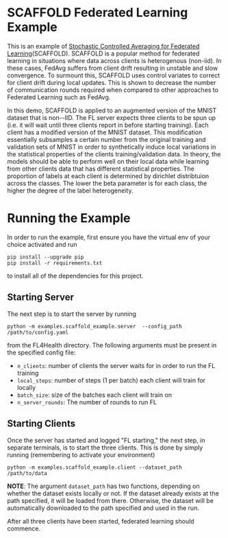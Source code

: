 # SCAFFOLD Federated Learning Example
This is an example of [Stochastic Controlled Averaging for Federated Learning](https://arxiv.org/pdf/1910.06378.pdf)(SCAFFOLD). SCAFFOLD is a popular method for federated learning in situations where data across clients is heterogenous (non-iid). In these cases, FedAvg suffers from client drift resulting in unstable and slow
convergence. To surmount this, SCAFFOLD uses control variates to correct for client drift during local updates. This is shown to decrease the number of communication rounds required when compared to other approaches to Federated Learning such as FedAvg.

In this demo, SCAFFOLD is applied to an augmented version of the MNIST dataset that is non--IID. The FL server expects three clients to be spun up (i.e. it will wait until three clients report in before starting training). Each client has a modified version of the MNIST dataset. This modification essentially subsamples a certain number from the original training and validation sets of MNIST in order to synthetically induce local variations in the statistical properties of the clients training/validation data. In theory, the models should be able to perform well on their local data while learning from other clients data that has different statistical properties. The proportion of labels at each client is determined by dirichlet distribtuion across the classes. The lower the beta parameter is for each class, the higher the degree of the label heterogeneity.

# Running the Example
In order to run the example, first ensure you have the virtual env of your choice activated and run
```
pip install --upgrade pip
pip install -r requirements.txt
```
to install all of the dependencies for this project.

## Starting Server

The next step is to start the server by running
```
python -m examples.scaffold_example.server  --config_path /path/to/config.yaml
```
from the FL4Health directory. The following arguments must be present in the specified config file:
* `n_clients`: number of clients the server waits for in order to run the FL training
* `local_steps`: number of steps (1 per batch) each client will train for locally
* `batch_size`: size of the batches each client will train on
* `n_server_rounds`: The number of rounds to run FL

## Starting Clients

Once the server has started and logged "FL starting," the next step, in separate terminals, is to start the three
clients. This is done by simply running (remembering to activate your environment)
```
python -m examples.scaffold_example.client --dataset_path /path/to/data
```
**NOTE**: The argument `dataset_path` has two functions, depending on whether the dataset exists locally or not. If
the dataset already exists at the path specified, it will be loaded from there. Otherwise, the dataset will be
automatically downloaded to the path specified and used in the run.

After all three clients have been started, federated learning should commence.
